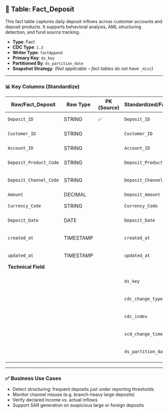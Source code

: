 ## 📜 Table: Fact_Deposit

This fact table captures daily deposit inflows across customer accounts and deposit products. It supports behavioral analysis, AML structuring detection, and fund source tracking.

- **Type**: Fact  
- **CDC Type**: `1.3`  
- **Writer Type**: `factAppend`  
- **Primary Key**: `ds_key`  
- **Partitioned By**: `ds_partition_date`  
- **Snapshot Strategy**: *(Not applicable – fact tables do not have `_Hist`)*

---

### 📊 Key Columns (Standardize)

| Raw/Fact_Deposit       | Raw Type  | PK (Source) | Standardized/Fact_Deposit   | Standardized Type | Description                                                   | PK  | Value of Technical Field       | Note                            |
|------------------------|-----------|-------------|------------------------------|-------------------|---------------------------------------------------------------|-----|-------------------------------|---------------------------------|
| `Deposit_ID`           | STRING    | ✅          | `Deposit_ID`                 | STRING            | Unique identifier for deposit event                           |     |                               | Natural key                    |
| `Customer_ID`          | STRING    |             | `Customer_ID`                | STRING            | ID of the depositing customer                                 |     |                               | FK to `Dim_Customer`           |
| `Account_ID`           | STRING    |             | `Account_ID`                 | STRING            | ID of the receiving account                                   |     |                               | FK to `Dim_Account`            |
| `Deposit_Product_Code` | STRING    |             | `Deposit_Product_Code`       | STRING            | Deposit product type code                                     |     |                               | FK to `Dim_Deposit`            |
| `Deposit_Channel_Code` | STRING    |             | `Deposit_Channel_Code`       | STRING            | Deposit channel (e.g., online, branch, mobile)                |     |                               | FK to `Dim_Channel`            |
| `Amount`               | DECIMAL   |             | `Deposit_Amount`             | DECIMAL           | Amount deposited                                              |     |                               |                                 |
| `Currency_Code`        | STRING    |             | `Currency_Code`              | STRING            | Currency of the deposit                                       |     |                               | FK to `Dim_Currency`           |
| `Deposit_Date`         | DATE      |             | `Deposit_Date`               | DATE              | Date of deposit transaction                                   |     |                               |                                 |
| `created_at`           | TIMESTAMP |             | `created_at`                 | TIMESTAMP         | Timestamp deposit was created in source system                |     | From source                   |                                 |
| `updated_at`           | TIMESTAMP |             | `updated_at`                 | TIMESTAMP         | Last updated time in source                                   |     | From source                   |                                 |
|**Technical Field**|
|                        |           |             | `ds_key`                     | STRING            | Surrogate primary key in standardized table                   | ✅  | `md5(Deposit_ID)`            |                                 |
|                        |           |             | `cdc_change_type`            | STRING            | Type of change: insert/update/delete                          |     | `'cdc_insert'` or `'cdc_update'` | From CDC logic              |
|                        |           |             | `cdc_index`                  | INT               | 1 = current, 0 = outdated                                     |     | `1`                          | Used for analytics filtering    |
|                        |           |             | `scd_change_timestamp`       | TIMESTAMP         | Time of change event                                          |     | `updated_at` or job run time |                                 |
|                        |           |             | `ds_partition_date`          | STRING            | Partition field                                               |     | Job date (yyyy-MM-dd)        | Required in all fact tables     |

---

### ✅ Business Use Cases

- Detect structuring: frequent deposits just under reporting thresholds  
- Monitor channel misuse (e.g. branch-heavy large deposits)  
- Verify declared income vs. actual inflows  
- Support SAR generation on suspicious large or foreign deposits